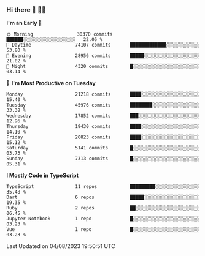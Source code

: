 ### Hi there 👋 🧑‍💻



<!--START_SECTION:waka-->
**I'm an Early 🐤** 

```text
🌞 Morning                30370 commits       ██████░░░░░░░░░░░░░░░░░░░   22.05 % 
🌆 Daytime                74107 commits       █████████████░░░░░░░░░░░░   53.80 % 
🌃 Evening                28956 commits       █████░░░░░░░░░░░░░░░░░░░░   21.02 % 
🌙 Night                  4320 commits        █░░░░░░░░░░░░░░░░░░░░░░░░   03.14 % 
```
📅 **I'm Most Productive on Tuesday** 

```text
Monday                   21218 commits       ████░░░░░░░░░░░░░░░░░░░░░   15.40 % 
Tuesday                  45976 commits       ████████░░░░░░░░░░░░░░░░░   33.38 % 
Wednesday                17852 commits       ███░░░░░░░░░░░░░░░░░░░░░░   12.96 % 
Thursday                 19430 commits       ████░░░░░░░░░░░░░░░░░░░░░   14.10 % 
Friday                   20823 commits       ████░░░░░░░░░░░░░░░░░░░░░   15.12 % 
Saturday                 5141 commits        █░░░░░░░░░░░░░░░░░░░░░░░░   03.73 % 
Sunday                   7313 commits        █░░░░░░░░░░░░░░░░░░░░░░░░   05.31 % 
```


**I Mostly Code in TypeScript** 

```text
TypeScript               11 repos            █████████░░░░░░░░░░░░░░░░   35.48 % 
Dart                     6 repos             █████░░░░░░░░░░░░░░░░░░░░   19.35 % 
Ruby                     2 repos             ██░░░░░░░░░░░░░░░░░░░░░░░   06.45 % 
Jupyter Notebook         1 repo              █░░░░░░░░░░░░░░░░░░░░░░░░   03.23 % 
Vue                      1 repo              █░░░░░░░░░░░░░░░░░░░░░░░░   03.23 % 
```




 Last Updated on 04/08/2023 19:50:51 UTC
<!--END_SECTION:waka-->


